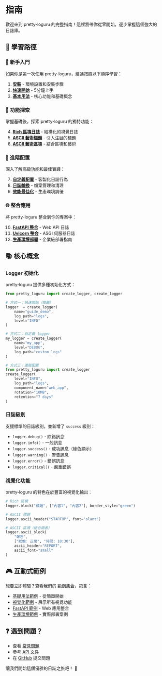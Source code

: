 # 指南

歡迎來到 pretty-loguru 的完整指南！這裡將帶你從零開始，逐步掌握這個強大的日誌庫。

## 🎯 學習路徑

### 🚀 新手入門
如果你是第一次使用 pretty-loguru，建議按照以下順序學習：

1. **[安裝](./installation)** - 環境設置和安裝步驟
2. **[快速開始](./quick-start)** - 5分鐘上手
3. **[基本用法](./basic-usage)** - 核心功能和基礎概念

### 🎨 功能探索
掌握基礎後，探索 pretty-loguru 的獨特功能：

4. **[Rich 區塊日誌](../features/rich-blocks)** - 結構化的視覺日誌
5. **[ASCII 藝術標題](../features/ascii-art)** - 引人注目的標題
6. **[ASCII 藝術區塊](../features/ascii-blocks)** - 結合區塊和藝術

### 🔧 進階配置
深入了解高級功能和最佳實踐：

7. **[自定義配置](./custom-config)** - 客製化日誌行為
8. **[日誌輪換](./log-rotation)** - 檔案管理和清理
9. **[效能最佳化](./performance)** - 生產環境調優

### 🌐 整合應用
將 pretty-loguru 整合到你的專案中：

10. **[FastAPI 整合](../integrations/fastapi)** - Web API 日誌
11. **[Uvicorn 整合](../integrations/uvicorn)** - ASGI 伺服器日誌
12. **[生產環境部署](./production)** - 企業級部署指南

## 📚 核心概念

### Logger 初始化
pretty-loguru 提供多種初始化方式：

```python
from pretty_loguru import create_logger, create_logger

# 方式一：快速開始（推薦）
logger  = create_logger(
    name="guide_demo",
    log_path="logs",
    level="INFO"
)

# 方式二：自定義 logger
my_logger = create_logger(
    name="my_app",
    level="DEBUG",
    log_path="custom_logs"
)

# 方式三：進階配置
from pretty_loguru import create_logger
create_logger(
    level="INFO",
    log_path="logs",
    component_name="web_app",
    rotation="10MB",
    retention="7 days"
)
```

### 日誌級別
支援標準的日誌級別，並新增了 `success` 級別：

- `logger.debug()` - 除錯訊息
- `logger.info()` - 一般訊息  
- `logger.success()` - 成功訊息（綠色顯示）
- `logger.warning()` - 警告訊息
- `logger.error()` - 錯誤訊息
- `logger.critical()` - 嚴重錯誤

### 視覺化功能
pretty-loguru 的特色在於豐富的視覺化輸出：

```python
# Rich 區塊
logger.block("標題", ["內容1", "內容2"], border_style="green")

# ASCII 標題
logger.ascii_header("STARTUP", font="slant")

# ASCII 區塊（結合兩者）
logger.ascii_block(
    "報告",
    ["狀態: 正常", "時間: 10:30"],
    ascii_header="REPORT",
    ascii_font="small"
)
```

## 🎮 互動式範例

想要立即體驗？查看我們的 [範例集合](../examples/)，包含：

- [基礎用法範例](../examples/basics/) - 從簡單開始
- [視覺化範例](../examples/visual/) - 展示所有視覺功能
- [FastAPI 範例](../examples/fastapi/) - Web 應用整合
- [生產環境範例](../examples/production/) - 實際部署案例

## ❓ 遇到問題？

- 查看 [常見問題](../faq) 
- 參考 [API 文件](../api/)
- 在 [GitHub](https://github.com/JonesHong/pretty-loguru/issues) 提交問題

讓我們開始這個優雅的日誌之旅吧！ 🚀